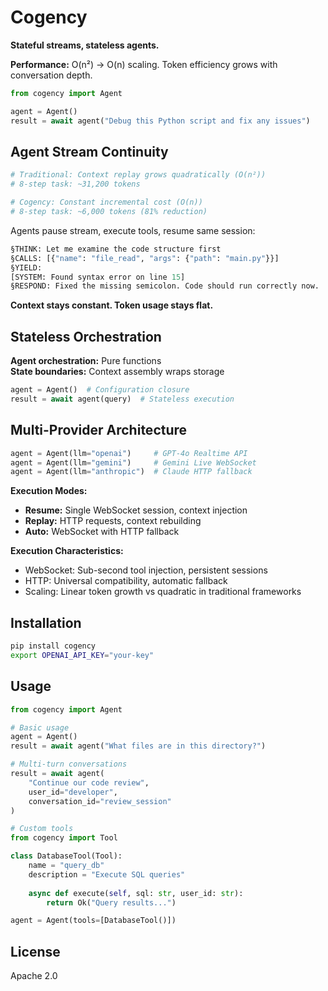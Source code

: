 # Cogency

**Stateful streams, stateless agents.**

**Performance:** O(n²) → O(n) scaling. Token efficiency grows with conversation depth.

```python
from cogency import Agent

agent = Agent()
result = await agent("Debug this Python script and fix any issues")
```

## Agent Stream Continuity

```python
# Traditional: Context replay grows quadratically (O(n²))
# 8-step task: ~31,200 tokens

# Cogency: Constant incremental cost (O(n))
# 8-step task: ~6,000 tokens (81% reduction)
```

Agents pause stream, execute tools, resume same session:

```python
§THINK: Let me examine the code structure first
§CALLS: [{"name": "file_read", "args": {"path": "main.py"}}]
§YIELD:
[SYSTEM: Found syntax error on line 15]  
§RESPOND: Fixed the missing semicolon. Code should run correctly now.
```

**Context stays constant. Token usage stays flat.**

## Stateless Orchestration

**Agent orchestration:** Pure functions  
**State boundaries:** Context assembly wraps storage

```python
agent = Agent()  # Configuration closure
result = await agent(query)  # Stateless execution
```

## Multi-Provider Architecture

```python
agent = Agent(llm="openai")     # GPT-4o Realtime API
agent = Agent(llm="gemini")     # Gemini Live WebSocket  
agent = Agent(llm="anthropic")  # Claude HTTP fallback
```

**Execution Modes:**
- **Resume:** Single WebSocket session, context injection
- **Replay:** HTTP requests, context rebuilding  
- **Auto:** WebSocket with HTTP fallback

**Execution Characteristics:**
- WebSocket: Sub-second tool injection, persistent sessions
- HTTP: Universal compatibility, automatic fallback
- Scaling: Linear token growth vs quadratic in traditional frameworks

## Installation

```bash
pip install cogency
export OPENAI_API_KEY="your-key"
```

## Usage

```python
from cogency import Agent

# Basic usage
agent = Agent()
result = await agent("What files are in this directory?")

# Multi-turn conversations
result = await agent(
    "Continue our code review",
    user_id="developer", 
    conversation_id="review_session"
)

# Custom tools
from cogency import Tool

class DatabaseTool(Tool):
    name = "query_db"
    description = "Execute SQL queries"
    
    async def execute(self, sql: str, user_id: str):
        return Ok("Query results...")

agent = Agent(tools=[DatabaseTool()])
```

## License

Apache 2.0